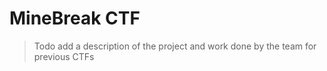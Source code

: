 # MineBreak CTF

> Todo add a description of the project and work done by the team for previous CTFs
